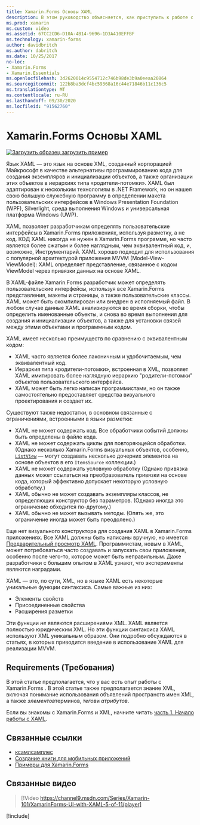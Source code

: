 ```yaml
---
title: Xamarin.Forms Основы XAML
description: В этом руководство объясняется, как приступить к работе с кросс-платформенным XAML для мобильных устройств. XAML позволяет разработчикам определять пользовательские интерфейсы в Xamarin.Forms приложениях, используя разметку, а не код.
ms.prod: xamarin
ms.custom: video
ms.assetid: 67CC2CD6-D10A-4B14-9696-1D3A410EFFBF
ms.technology: xamarin-forms
author: davidbritch
ms.author: dabritch
ms.date: 10/25/2017
no-loc:
- Xamarin.Forms
- Xamarin.Essentials
ms.openlocfilehash: 3d2620014c9554712c746b98de3b9a0eeaa20864
ms.sourcegitcommit: 122b8ba3dcf4bc59368a16c44e71846b11c136c5
ms.translationtype: MT
ms.contentlocale: ru-RU
ms.lasthandoff: 09/30/2020
ms.locfileid: "91562760"
---
```

# <a name="no-locxamarinforms-xaml-basics"></a>Xamarin.Forms Основы XAML

[![Загрузить образец](~/media/shared/download.png) загрузить пример](https://docs.microsoft.com/samples/xamarin/xamarin-forms-samples/xamlsamples)

Язык XAML — это язык на основе XML, созданный корпорацией Майкрософт в качестве альтернативы программированию кода для создания экземпляров и инициализации объектов, а также организации этих объектов в иерархиях типа «родители-потомки». XAML был адаптирован к нескольким технологиям в .NET Framework, но он нашел свою большую служебную программу в определении макета пользовательских интерфейсов в Windows Presentation Foundation (WPF), Silverlight, среда выполнения Windows и универсальная платформа Windows (UWP).

XAML позволяет разработчикам определять пользовательские интерфейсы в Xamarin.Forms приложениях, используя разметку, а не код. КОД XAML никогда не нужен в Xamarin.Forms программе, но часто является более сжатым и более наглядным, чем эквивалентный код, и, возможно, Инструментарий. XAML хорошо подходит для использования с популярной архитектурой приложения MVVM (Model-View-ViewModel): XAML определяет представление, связанное с кодом ViewModel через привязки данных на основе XAML.

В XAML-файле Xamarin.Forms разработчик может определять пользовательские интерфейсы, используя все Xamarin.Forms представления, макеты и страницы, а также пользовательские классы. XAML может быть скомпилирован или внедрен в исполняемый файл. В любом случае данные XAML анализируются во время сборки, чтобы определить именованные объекты, и снова во время выполнения для создания и инициализации объектов, а также для установки связей между этими объектами и программным кодом.

XAML имеет несколько преимуществ по сравнению с эквивалентным кодом:

- XAML часто является более лаконичным и удобочитаемым, чем эквивалентный код.
- Иерархия типа «родители-потомки», встроенная в XML, позволяет XAML имитировать более наглядную иерархию "родители-потомки" объектов пользовательского интерфейса.
- XAML может быть легко написан программистами, но он также самостоятельно предоставляет средства визуального проектирования и создает их.

Существуют также недостатки, в основном связанные с ограничениями, встроенными в языки разметки:

- XAML не может содержать код. Все обработчики событий должны быть определены в файле кода.
- XAML не может содержать циклы для повторяющейся обработки. (Однако несколько Xamarin.Forms визуальных объектов, особенно,  [`ListView`](xref:Xamarin.Forms.ListView) — могут создавать несколько дочерних элементов на основе объектов в его `ItemsSource` коллекции.)
- XAML не может содержать условную обработку (Однако привязка данных может ссылаться на преобразователь привязки на основе кода, который эффективно допускает некоторую условную обработку.)
- XAML обычно не может создавать экземпляры классов, не определяющих конструктор без параметров. (Однако иногда это ограничение обходится по-другому.)
- XAML обычно не может вызывать методы. (Опять же, это ограничение иногда может быть преодолено.)

Еще нет визуального конструктора для создания XAML в Xamarin.Forms приложениях. Все XAML должны быть написаны вручную, но имеется [Предварительный просмотр XAML](~/xamarin-forms/xaml/xaml-previewer/index.md). Программистам, новым в XAML, может потребоваться часто создавать и запускать свои приложения, особенно после чего-то, которое может быть неправильным. Даже разработчики с большим опытом в XAML узнают, что эксперименты являются наградами.

XAML — это, по сути, XML, но в языке XAML есть некоторые уникальные функции синтаксиса. Самые важные из них:

- Элементы свойств
- Присоединенные свойства
- Расширения разметки

Эти функции *не* являются расширениями XML. XAML является полностью юридическим XML. Но эти функции синтаксиса XAML используют XML уникальным образом. Они подробно обсуждаются в статьях, в которых приводится введение в использование XAML для реализации MVVM.

## <a name="requirements"></a>Requirements (Требования)

В этой статье предполагается, что у вас есть опыт работы с Xamarin.Forms . В этой статье также предполагается знание XML, включая понимание использования объявлений пространств имен XML, а также *элементов*терминов, *тегов*и *атрибутов*.

Если вы знакомы с Xamarin.Forms и XML, начните читать [часть 1. Начало работы с XAML](~/xamarin-forms/xaml/xaml-basics/get-started-with-xaml.md).

## <a name="related-links"></a>Связанные ссылки

- [ксамлсамплес](/samples/xamarin/xamarin-forms-samples/xamlsamples)
- [Создание книги для мобильных приложений](~/xamarin-forms/creating-mobile-apps-xamarin-forms/index.md)
- [Примеры для Xamarin.Forms](/samples/browse/?products=xamarin&term=Xamarin.Forms)

## <a name="related-video"></a>Связанные видео

> [!Video https://channel9.msdn.com/Series/Xamarin-101/XamarinForms-UI-with-XAML-5-of-11/player]

[!include[](~/essentials/includes/xamarin-show-essentials.md)]